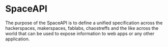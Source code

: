 # SpaceAPI
The purpose of the SpaceAPI is to define a unified specification across the hackerspaces, makerspaces, fablabs, chaostreffs and the like across the world that can be used to expose information to web apps or any other application.
